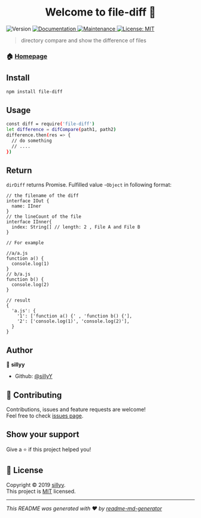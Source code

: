 <h1 align="center">Welcome to file-diff 👋</h1>
<p>
  <img alt="Version" src="https://img.shields.io/npm/v/dir-compare.svg">
  <a href="https://github.com/sillyY/file-diff#readme">
    <img alt="Documentation" src="https://img.shields.io/badge/documentation-yes-brightgreen.svg" target="_blank" />
  </a>
  <a href="https://github.com/sillyY/file-diff/graphs/commit-activity">
    <img alt="Maintenance" src="https://img.shields.io/badge/Maintained%3F-yes-green.svg" target="_blank" />
  </a>
  <a href="https://github.com/sillyY/file-diff/blob/master/LICENSE">
    <img alt="License: MIT" src="https://img.shields.io/badge/License-MIT-yellow.svg" target="_blank" />
  </a>
</p>

> directory compare and show the difference of files

### 🏠 [Homepage](https://github.com/sillyY/file-diff#readme)

## Install

```sh
npm install file-diff
```

## Usage

```sh
const diff = require('file-diff')
let difference = difCompare(path1, path2)
difference.then(res => {
  // do something
  // ....
})
```

## Return

`dirDiff` returns Promise. Fulfilled value -`Object` in following format:

```
// the filename of the diff
interface IOut {
  name: IIner 
}
// the lineCount of the file
interface IInner{
  index: String[] // length: 2 , File A and File B
}

// For example

//a/a.js
function a() {
  console.log(1)
}
// b/a.js
function b() {
  console.log(2)
}

// result
{
  'a.js': {
    '1': ['function a() {' , 'function b() {'],
    '2': ['console.log(1)', 'console.log(2)'],
  }
}
```

## Author

👤 **sillyy**

- Github: [@sillyY](https://github.com/sillyY)

## 🤝 Contributing

Contributions, issues and feature requests are welcome!<br />Feel free to check [issues page](https://github.com/sillyY/file-diff/issues).

## Show your support

Give a ⭐️ if this project helped you!

## 📝 License

Copyright © 2019 [sillyy](https://github.com/sillyY).<br />
This project is [MIT](https://github.com/sillyY/file-diff/blob/master/LICENSE) licensed.

---

_This README was generated with ❤️ by [readme-md-generator](https://github.com/kefranabg/readme-md-generator)_

